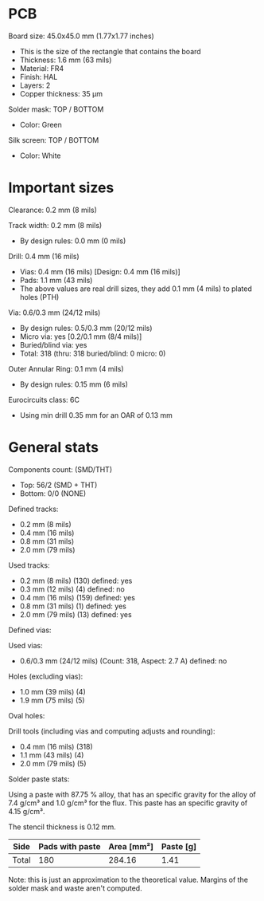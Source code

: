 # PCB

Board size: 45.0x45.0 mm (1.77x1.77 inches)

- This is the size of the rectangle that contains the board
- Thickness: 1.6 mm (63 mils)
- Material: FR4
- Finish: HAL
- Layers: 2
- Copper thickness: 35 µm

Solder mask: TOP / BOTTOM

- Color: Green

Silk screen: TOP / BOTTOM

- Color: White


# Important sizes

Clearance: 0.2 mm (8 mils)

Track width: 0.2 mm (8 mils)

- By design rules: 0.0 mm (0 mils)

Drill: 0.4 mm (16 mils)

- Vias: 0.4 mm (16 mils) [Design: 0.4 mm (16 mils)]
- Pads: 1.1 mm (43 mils)
- The above values are real drill sizes, they add 0.1 mm (4 mils) to plated holes (PTH)

Via: 0.6/0.3 mm (24/12 mils)

- By design rules: 0.5/0.3 mm (20/12 mils)
- Micro via: yes [0.2/0.1 mm (8/4 mils)]
- Buried/blind via: yes
- Total: 318 (thru: 318 buried/blind: 0 micro: 0)

Outer Annular Ring: 0.1 mm (4 mils)

- By design rules: 0.15 mm (6 mils)

Eurocircuits class: 6C
- Using min drill 0.35 mm for an OAR of 0.13 mm


# General stats

Components count: (SMD/THT)

- Top: 56/2 (SMD + THT)
- Bottom: 0/0 (NONE)

Defined tracks:

- 0.2 mm (8 mils)
- 0.4 mm (16 mils)
- 0.8 mm (31 mils)
- 2.0 mm (79 mils)

Used tracks:

- 0.2 mm (8 mils) (130) defined: yes
- 0.3 mm (12 mils) (4) defined: no
- 0.4 mm (16 mils) (159) defined: yes
- 0.8 mm (31 mils) (1) defined: yes
- 2.0 mm (79 mils) (13) defined: yes

Defined vias:


Used vias:

- 0.6/0.3 mm (24/12 mils) (Count: 318, Aspect: 2.7 A) defined: no

Holes (excluding vias):

- 1.0 mm (39 mils) (4)
- 1.9 mm (75 mils) (5)

Oval holes:


Drill tools (including vias and computing adjusts and rounding):

- 0.4 mm (16 mils) (318)
- 1.1 mm (43 mils) (4)
- 2.0 mm (79 mils) (5)

Solder paste stats:

Using a paste with 87.75 % alloy, that has an specific gravity for the alloy of 7.4 g/cm³
and 1.0 g/cm³ for the flux. This paste has an specific gravity of  4.15 g/cm³.

The stencil thickness is  0.12 mm.

| Side   | Pads with paste | Area [mm²] | Paste [g] |
|--------|-----------------|------------|-----------|
| Total  |             180 |     284.16 |      1.41 |

Note: this is just an approximation to the theoretical value. Margins of the solder mask and waste aren't computed.



